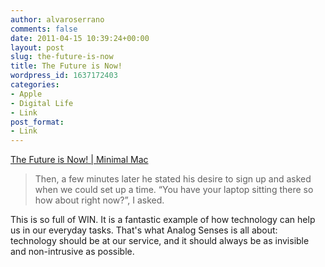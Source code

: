 ```yaml
---
author: alvaroserrano
comments: false
date: 2011-04-15 10:39:24+00:00
layout: post
slug: the-future-is-now
title: The Future is Now!
wordpress_id: 1637172403
categories:
- Apple
- Digital Life
- Link
post_format:
- Link
---
```


[The Future is Now! | Minimal Mac](http://minimalmac.com/post/4615413105/the-future-is-now-a-backup-story)


<blockquote>Then, a few minutes later he stated his desire to sign up and asked when we could set up a time.  “You have your laptop sitting there so how about right now?”, I asked.</blockquote>


This is so full of WIN. It is a fantastic example of how technology can help us in our everyday tasks. That's what Analog Senses is all about: technology should be at our service, and it should always be as invisible and non-intrusive as possible.
